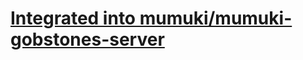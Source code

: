 # [Integrated into mumuki/mumuki-gobstones-server](https://github.com/mumuki/mumuki-gobstones-server)
